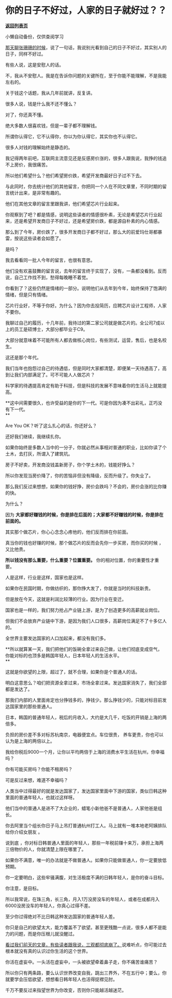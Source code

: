 # 你的日子不好过，人家的日子就好过？？

[**返回列表页**](/gzh/记忆承载3)

小懒自动备份，仅供查阅学习

[那天聊张珊珊的时候](http://mp.weixin.qq.com/s?__biz=MzU0MjYwNDU2Mw==&mid=2247508880&idx=2&sn=d88ddf473130c373bffda5f008b47927&chksm=fb1acfeccc6d46fa6da02881082151318c146f7054165a278865c053b80b9494c462447c6c99&scene=21#wechat_redirect)，说了一句话，我说别光看到自己的日子不好过，其实别人的日子，同样不好过。  

有些人说，这是安慰人的话。  

不，我从不安慰人。我是在告诉你问题的关键所在，至于你能不能理解，不是我能左右的。

关于钱这个话题，我从几年前就讲，反复讲。  

很多人说，钱是什么我不还不懂么？  

对了，你还真不懂。

绝大多数人很喜欢钱，但是一辈子都不理解钱。  

所谓你认得它，它不认得你，你以为你认得它，其实你也不认得它。  

很多人对钱的理解始终是静态的。  

我记得两年前吧，互联网主流意见还是反感房价涨的，很多人跟我说，我挣的钱追不上房价，我很痛苦。  

所以他们希望什么？他们希望房价跌，希望开发商最好日子过不下去。  

与此同时，你去统计他们的其他留言，你把同一个人在不同文章里，不同时期的留言统计出来，是非常有趣的。  

他们在其他文章的留言里跟我讲，他们希望芯片行业起来。  

你观察到了吧？都是情感，说明这些读者的情感很朴素，无论是希望芯片行业起来，还是希望开发商日子不好过，还是希望房价跌，都是源自朴素的内心情感。  

那么到了今年，房价跌了，很多开发商日子都不好过，那么大的前爱玛仕哥都暴雷，按说这些读者会如愿了。  

是吗？

我去看看同一批人今年的留言，也很有意思。

他们没有欢喜鼓舞的留言说，去年的留言终于实现了，没有，一条都没看到。反而说，自己工作找不到，愁得每晚睡不着觉。  

你看到了？这些仍然是情绪的一部分。说明他们从去年到今年，始终保持了饱满的情绪，但是只有情绪。  

芯片行业好，不等于你好。为什么？因为你去投简历，应聘芯片设计工程师，人家不要你。  

我聊过自己的履历，十几年前，我待过的第二家公司就是做芯片的。全公司7成以上的员工是硕博士，大部分都毕业于C9。

大部分就意味着不可能所有人都去做核心岗位，有些测试，运营，售后，也是名校生。

这还是那个年代。

我们当年也抱怨过自己的待遇低，但是同时大家都清楚，即便某一天待遇高了，高到让我们内部满足了。可不可能人人做芯片？  

科学家的待遇提高肯定有助于科技，但是科技的发展不意味着你的生活马上就能提高。  

 **这中间需要很久，也许受益的是你的下一代。可是你因为凑不出彩礼，正巧没有下一代。  
**

Are You OK？听了这么扎心的话，你还好么？  

还好我们继续，我继续扎你。

如果你始终是多数人当中的一分子，你就必然从事相对普通的职业，比如你读了个土木，去打灰，所谓入了建筑坑。  

房子不好卖，开发商没钱盖新房子，你个学土木的，钱能好挣么？  

所以你发现当房价降了，你的苦恼非但没有降级，反而升级了。你失业了。  

那么我们反过来想想，如果你的钱好挣，房价会跌吗？不会的，房价会涨的比你赚的快。  

为什么？

因为 **大家都好赚钱的时候，你是排在后面的；大家都不好赚钱的时候，你是排在前面的。**

其实那个做芯片，你心心念念心疼他的，他们反而排在你前面。  

真当你的钱也好赚的时候，那个做芯片的反而会先你一步买房，而你买的时候 ，又比他贵。

 **所以钱没有那么重要，什么重要？位置重要。** 你的相对位置，你的重要性才重要。

人是这样，行业是这样，国家也是这样。  

如果你在民国时期，你做纺织的，那你挣大发了，你就是当时的科技新贵。

但是放在今天，这就是利润比较薄的行业。因为行业在变迁。  

国家也是一样的，我们努力抢占产业链上游，是为了创造更多的高薪就业岗位。  

但我们不会放弃产业链中下游，是因为我们人口很多，高薪岗位满足不了十多亿人的。  

全世界主要发达国家的人口加起来，都没有我们多。  

 **所以就算某一天，我们把他们的饭碗全拿过来自己做，让他们彻底变成空气，你能对标的也顶多是韩国年轻人，日本年轻人的生活水平。  
**

这就是你欲望的上限，超过了，就不合理，如果你是个普通人的话。  

明白这意思么？咱们把资源全拿过来，市场全拿过来。发达国家消失了，我们全部都是发达了。  

那我们内部的人里面肯定也分挣钱多的，挣钱少。那么挣钱少的，只能对标目前发达国家里的那些普通人。

日本，韩国的普通年轻人，税后的月收入，大约是大几千，吃饭的开销是上海的两倍多。  

负担的房价差不多对标苏杭南京，电器便宜点。车位很贵， 养车更贵，你也可以认为是上海的两倍以上。  

我给你税后9000一个月，让你以平均两倍于上海的消费水平生活在杭州，你幸福吗？  

你有可能买房吗？你能不租房吗？  

可是反过来想，难道不幸福吗？  

人类当中过得最好的就是发达国家了，发达国家里面中下游的国家，类似日韩这种里面的普通年轻人，也就过这样呀。  

他们当中的普通人是进不了大企业的，蜡笔小新他爸不是普通人，人家他爸是组长。  

你去阿里当个组长你日子马上吊打普通杭州打工人。马上就有一堆本地老阿姨排队给你介绍女朋友 。  

说到底 ，你对标日韩普通人里面的年轻人，那些一年税前赚十来万，承担上海两三倍物价的人，你就清楚上限在哪里了。  

如果你不满意，唯一的办法就是不做普通人。如果你只能做普通人，你一定要放低预期。  

你一定要明白，这些牢骚满腹，对生活极度不满的日韩年轻人，是你的奋斗目标。

你注意，是目标。

所以我常说，在珠三角，长三角，月入1万没房没车的年轻人，或者在成都月入6000没房没车的年轻人，你真心过得不差。  

至少你过得绝对不比日韩这种发达国家的普通年轻人差。

你只是自己的欲望太大，能力覆盖不了欲望。甚至更残酷一点说，很多人都不是能力的问题，而是你压根儿就没醒过。

[看过我们前天的文章，有些读者跟我说，三观都彻底崩了。](http://mp.weixin.qq.com/s?__biz=MzU0MjYwNDU2Mw==&mid=2247509018&idx=1&sn=0d83fb99d74151bde5c943bbeed4b97f&chksm=fb1ac866cc6d41709ae08a93ea5f74fa7b9e1eb730bc00a34b18343a1e7ab7698b0aadb988e4&scene=21#wechat_redirect)说难听点，你可能过去根本就没有真的认识过你生活的这个世界。

你活在虚妄中。一头活在虚妄中，一头被欲望牵着鼻子走，你不痛苦谁痛苦？  

所以你只有两条路，要么认识世界改变自我，跳出三界外，不在五行中；要么，你就要学会压低欲望，想想看日韩年轻人也活得捉襟见肘。

千万不要反过来指望世界为你改变，否则你只能越活越迷茫。

